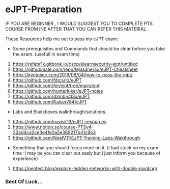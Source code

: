 # eJPT-Preparation
IF YOU ARE BEGINNER , I WOULD SUGGEST YOU TO COMPLETE PTS COURSE FROM INE AFTER THAT YOU CAN REFER THIS MATERIAL.

These Resources help me out to pass my eJPT exam:

- Some prerequisites and Commands that should be clear before you take the exam. (usefull in exam time)
1. https://refabr1k.gitbook.io/oscp/elearnsecurity-ejpt/untitled
2. https://githubmate.com/repo/tejasanerao/eJPT-Cheatsheet
3. https://kentosec.com/2019/08/04/how-to-pass-the-ejpt/
4. https://github.com/fdicarlo/eJPT
6. https://github.com/fer/ejpt/tree/main/ejpt
7. https://github.com/hunterluker/eJPT-notes
8. https://github.com/d3m0n4l3x/eJPT
9. https://github.com/Kaiser784/eJPT


- Labs and Blackboxes walkthrough/solutions.
1. https://github.com/navisk13/eJPT-resources
2. https://www.notion.so/course-PTSv4-22ad4ca2ce3e4fe0a5e369217b41c9b3
3. https://github.com/NoelV11/EJPT-Training-Labs-Wakthrough

- Something that you should focus more on it. (i had stuck on my exam time :| may be you can clear out easly but i just inform you because of experience)
1. https://pentest.blog/explore-hidden-networks-with-double-pivoting/

### Best Of Luck...
